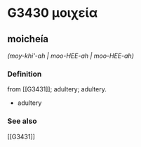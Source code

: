 # G3430 μοιχεία

## moicheía

_(moy-khi'-ah | moo-HEE-ah | moo-HEE-ah)_

### Definition

from [[G3431]]; adultery; adultery.

- adultery

### See also

[[G3431]]

